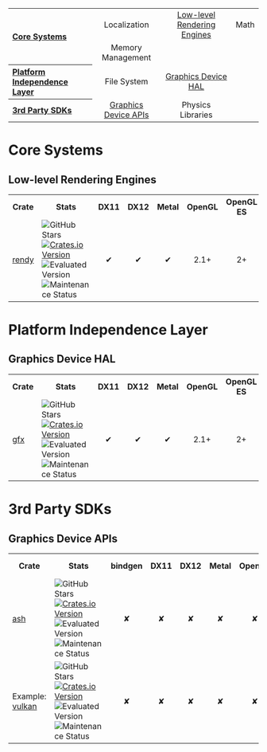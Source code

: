 <table>
    <tr>
        <th align="left" rowspan="2">
            <a href="#core-systems">Core Systems</a>
        </th>
        <td align="center">Localization</td>
        <td align="center">
            <a href="#low-level-rendering-engines">Low-level Rendering Engines</a>
        </td>
        <td align="center">Math</td>
    </tr>
    <tr>
        <td align="center">Memory Management</td>
        <td align="center"></td>
        <td align="center"></td>
    </tr>
    <tr>
        <th align="left">
            <a href="#platform-independence-layer">Platform Independence Layer</a>
        </th>
        <td align="center">File System</td>
        <td align="center">
            <a href="#graphics-device-hal">Graphics Device HAL</a>
        </td>
        <td align="center"></td>
    </tr>
    <tr>
        <th align="left">
            <a href="3rd-party-sdks">3rd Party SDKs</a>
        </th>
        <td align="center">
            <a href="#graphics-device-apis">Graphics Device APIs</a>
        </td>
        <td align="center">Physics Libraries</td>
        <td align="center"></td>
    </tr>
</table>

# Core Systems

## Low-level Rendering Engines

<table>
    <tr>
        <th>Crate</th>
        <th>Stats</th>
        <th>DX11</th>
        <th>DX12</th>
        <th>Metal</th>
        <th>OpenGL</th>
        <th>OpenGL ES</th>
        <th>Vulkan</th>
        <th>WebGL</th>
    </tr>
    <tr>
        <td>
            <a href="https://github.com/amethyst/rendy">rendy</a>
            </td>
        <td>
            <img src="https://img.shields.io/github/stars/amethyst/rendy" alt="GitHub Stars" />
            <br />
            <a href="https://crates.io/crates/rendy">
                <img src="https://img.shields.io/crates/v/rendy.svg" alt="Crates.io Version" />
            </a>
            <br />
            <img src="https://img.shields.io/badge/evaluated-v0.4.1-yellow" alt="Evaluated Version" />
            <br />
            <img src="https://img.shields.io/badge/maintenance-actively--developed-brightgreen" alt="Maintenance Status" />
        </td>
        <td align="center">✔</td>
        <td align="center">✔</td>
        <td align="center">✔</td>
        <td align="center">2.1+</td>
        <td align="center">2+</td>
        <td align="center">✔</td>
        <td align="center">✔</td>
    <tr>
</table>

# Platform Independence Layer

## Graphics Device HAL

<table>
    <tr>
        <th>Crate</th>
        <th>Stats</th>
        <th>DX11</th>
        <th>DX12</th>
        <th>Metal</th>
        <th>OpenGL</th>
        <th>OpenGL ES</th>
        <th>Vulkan</th>
        <th>WebGL</th>
    </tr>
    <tr>
        <td>
            <a href="https://github.com/gfx-rs/gfx">gfx</a>
            </td>
        <td>
            <img src="https://img.shields.io/github/stars/gfx-rs/gfx" alt="GitHub Stars" />
            <br />
            <a href="https://crates.io/crates/gfx-hal">
                <img src="https://img.shields.io/crates/v/gfx-hal.svg" alt="Crates.io Version" />
            </a>
            <br />
            <img src="https://img.shields.io/badge/evaluated-v0.3.1-yellow" alt="Evaluated Version" />
            <br />
            <img src="https://img.shields.io/badge/maintenance-actively--developed-brightgreen" alt="Maintenance Status" />
        </td>
        <td align="center">✔</td>
        <td align="center">✔</td>
        <td align="center">✔</td>
        <td align="center">2.1+</td>
        <td align="center">2+</td>
        <td align="center">✔</td>
        <td align="center">✔</td>
    <tr>
</table>

# 3rd Party SDKs

## Graphics Device APIs

<table>
    <tr>
        <th>Crate</th>
        <th>Stats</th>
        <th>bindgen</th>
        <th>DX11</th>
        <th>DX12</th>
        <th>Metal</th>
        <th>OpenGL</th>
        <th>OpenGL ES</th>
        <th>Vulkan</th>
        <th>WebGL</th>
    </tr>
    <tr>
        <td>
            <a href="https://github.com/MaikKlein/ash">ash</a>
            </td>
        <td>
            <img src="https://img.shields.io/github/stars/MaikKlein/ash" alt="GitHub Stars" />
            <br />
            <a href="https://crates.io/crates/ash">
                <img src="https://img.shields.io/crates/v/ash.svg" alt="Crates.io Version" />
            </a>
            <br />
            <img src="https://img.shields.io/badge/evaluated-v0.29.0-yellow" alt="Evaluated Version" />
            <br />
            <img src="https://img.shields.io/badge/maintenance-actively--developed-brightgreen" alt="Maintenance Status" />
        </td>
        <td align="center">✘</td>
        <td align="center">✘</td>
        <td align="center">✘</td>
        <td align="center">✘</td>
        <td align="center">✘</td>
        <td align="center">✘</td>
        <td align="center">✔</td>
        <td align="center">✘</td>
    <tr>
    <tr>
        <td>
            Example: <br />
            <a href="https://github.com/lucidscape/vulkan">vulkan</a>
            </td>
        <td>
            <img src="https://img.shields.io/github/stars/lucidscape/vulkan" alt="GitHub Stars" />
            <br />
            <a href="https://crates.io/crates/vulkan">
                <img src="https://img.shields.io/crates/v/vulkan.svg" alt="Crates.io Version" />
            </a>
            <br />
            <img src="https://img.shields.io/badge/evaluated-v0.0.1-yellow" alt="Evaluated Version" />
            <br />
            <img src="https://img.shields.io/badge/maintenance-deprecated-red" alt="Maintenance Status" />
        </td>
        <td align="center">✘</td>
        <td align="center">✘</td>
        <td align="center">✘</td>
        <td align="center">✘</td>
        <td align="center">✘</td>
        <td align="center">✘</td>
        <td align="center">✔</td>
        <td align="center">✘</td>
    <tr>
</table>
